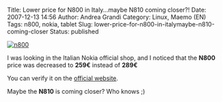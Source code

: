 Title: Lower price for N800 in Italy...maybe N810 coming closer?!
Date: 2007-12-13 14:56
Author: Andrea Grandi
Category: Linux, Maemo (EN)
Tags: n800, nokia, tablet
Slug: lower-price-for-n800-in-italymaybe-n810-coming-closer
Status: published

[![n800]({static}/images/2008/08/n800.jpg)]()

I was looking in the Italian Nokia official shop, and I noticed that the
**N800** price was decreased to **259€** instead of **289€**

You can verify it on the [official website](http://shop.nokia.it/nokia-it/searchresults.aspx?sku=3525335&wt=PHALL&ws=0%2c19549522&culture=it-IT#__anchor_ProductSelector).

Maybe the **N810** is coming closer? 
Who knows ;)
